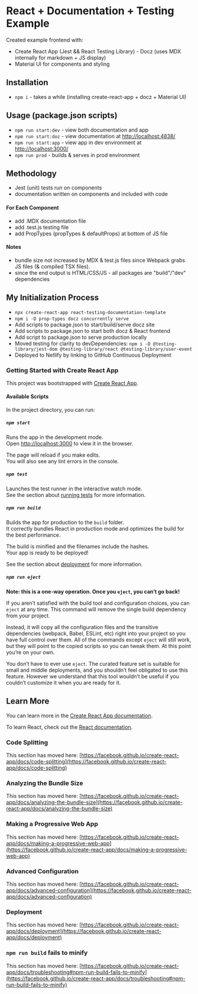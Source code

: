 # React + Documentation + Testing Example
Created example frontend with:
- Create React App (Jest && React Testing Library) - Docz (uses MDX internally for markdown + JS display)
- Material UI for components and styling

## Installation
- `npm i` - takes a while (installing create-react-app + docz + Material UI)

## Usage (package.json scripts)
- `npm run start:dev` - view both documentation and app
- `npm run start:doz` - view documentation at [http://localhost:4838/](http://localhost:4838/)
- `npm run start:app` - view app in dev environment at [http://localhost:3000/](http://localhost:3000/)
- `npm run prod` - builds & serves in prod environment

## Methodology
- Jest (unit) tests run on components
- documentation written on components and included with code
#### For Each Component
- add .MDX documentation file
- add .test.js testing file
- add PropTypes (propTypes & defaultProps) at bottom of JS file
#### Notes
- bundle size not increased by MDX & test.js files since Webpack grabs JS files (& compiled TSX files).
- since the end output is HTML/CSS/JS - all packages are "build"/"dev" dependencies

## My Initialization Process
- `npx create-react-app react-testing-documentation-template`
- `npm i -D prop-types docz concurrently serve`
- Add scripts to package.json to start/build/serve docz site
- Add scripts to package.json to start both docz & React frontend
- Add script to package.json to serve production locally
- Moved testing for clarity to devDependencies: `npm i -D @testing-library/jest-dom @testing-library/react @testing-library/user-event`
- Deployed to Netlify by linking to GitHub Continuous Deployment


### Getting Started with Create React App

This project was bootstrapped with [Create React App](https://github.com/facebook/create-react-app).

#### Available Scripts

In the project directory, you can run:

##### `npm start`

Runs the app in the development mode.\
Open [http://localhost:3000](http://localhost:3000) to view it in the browser.

The page will reload if you make edits.\
You will also see any lint errors in the console.

##### `npm test`

Launches the test runner in the interactive watch mode.\
See the section about [running tests](https://facebook.github.io/create-react-app/docs/running-tests) for more information.

##### `npm run build`

Builds the app for production to the `build` folder.\
It correctly bundles React in production mode and optimizes the build for the best performance.

The build is minified and the filenames include the hashes.\
Your app is ready to be deployed!

See the section about [deployment](https://facebook.github.io/create-react-app/docs/deployment) for more information.

##### `npm run eject`

**Note: this is a one-way operation. Once you `eject`, you can’t go back!**

If you aren’t satisfied with the build tool and configuration choices, you can `eject` at any time. This command will remove the single build dependency from your project.

Instead, it will copy all the configuration files and the transitive dependencies (webpack, Babel, ESLint, etc) right into your project so you have full control over them. All of the commands except `eject` will still work, but they will point to the copied scripts so you can tweak them. At this point you’re on your own.

You don’t have to ever use `eject`. The curated feature set is suitable for small and middle deployments, and you shouldn’t feel obligated to use this feature. However we understand that this tool wouldn’t be useful if you couldn’t customize it when you are ready for it.

## Learn More

You can learn more in the [Create React App documentation](https://facebook.github.io/create-react-app/docs/getting-started).

To learn React, check out the [React documentation](https://reactjs.org/).

### Code Splitting

This section has moved here: [https://facebook.github.io/create-react-app/docs/code-splitting](https://facebook.github.io/create-react-app/docs/code-splitting)

### Analyzing the Bundle Size

This section has moved here: [https://facebook.github.io/create-react-app/docs/analyzing-the-bundle-size](https://facebook.github.io/create-react-app/docs/analyzing-the-bundle-size)

### Making a Progressive Web App

This section has moved here: [https://facebook.github.io/create-react-app/docs/making-a-progressive-web-app](https://facebook.github.io/create-react-app/docs/making-a-progressive-web-app)

### Advanced Configuration

This section has moved here: [https://facebook.github.io/create-react-app/docs/advanced-configuration](https://facebook.github.io/create-react-app/docs/advanced-configuration)

### Deployment

This section has moved here: [https://facebook.github.io/create-react-app/docs/deployment](https://facebook.github.io/create-react-app/docs/deployment)

### `npm run build` fails to minify

This section has moved here: [https://facebook.github.io/create-react-app/docs/troubleshooting#npm-run-build-fails-to-minify](https://facebook.github.io/create-react-app/docs/troubleshooting#npm-run-build-fails-to-minify)
